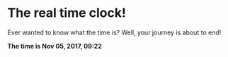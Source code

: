# The real time clock!

Ever wanted to know what the time is? Well, your journey is about to end!

**The time is Nov 05, 2017, 09:22**